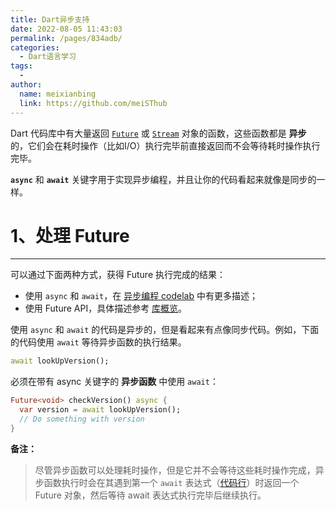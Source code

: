 ```yaml
---
title: Dart异步支持
date: 2022-08-05 11:43:03
permalink: /pages/834adb/
categories:
  - Dart语言学习
tags:
  - 
author: 
  name: meixianbing
  link: https://github.com/meiSThub
---
```

Dart 代码库中有大量返回 [`Future`](https://api.dart.cn/stable/dart-async/Future-class.html) 或 [`Stream`](https://api.dart.cn/stable/dart-async/Stream-class.html) 对象的函数，这些函数都是 **异步** 的，它们会在耗时操作（比如I/O）执行完毕前直接返回而不会等待耗时操作执行完毕。

**`async`** 和 **`await`** 关键字用于实现异步编程，并且让你的代码看起来就像是同步的一样。

# 1、处理 Future

------

可以通过下面两种方式，获得 Future 执行完成的结果：

* 使用 `async` 和 `await`，在 [异步编程 codelab](https://dart.cn/codelabs/async-await) 中有更多描述；
* 使用 Future API，具体描述参考 [库概览](https://dart.cn/guides/libraries/library-tour#future)。

使用 `async` 和 `await` 的代码是异步的，但是看起来有点像同步代码。例如，下面的代码使用 `await` 等待异步函数的执行结果。

```dart
await lookUpVersion();
```

必须在带有 async 关键字的 **异步函数** 中使用 `await`：

```dart
Future<void> checkVersion() async {
  var version = await lookUpVersion();
  // Do something with version
}
```

**备注：**

> 尽管异步函数可以处理耗时操作，但是它并不会等待这些耗时操作完成，异步函数执行时会在其遇到第一个 `await` 表达式（[代码行](https://github.com/dart-lang/language/blob/master/archive/newsletter/20170915.md#synchronous-async-start)）时返回一个 Future 对象，然后等待 await 表达式执行完毕后继续执行。
